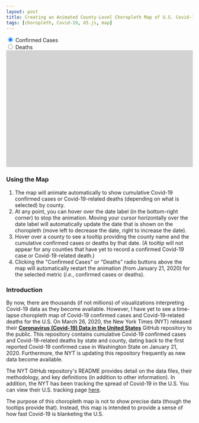```yaml
---
layout: post
title: Creating an Animated County-Level Choropleth Map of U.S. Covid-19 Confirmed Cases and Deaths
tags: [choropleth, Covid-19, d3.js, map]
---
```


<input type="radio" class="myRadio" id="cases" name="metric" value="cases" checked>
<label for="cases">Confirmed Cases</label><br>
<input type="radio" class="myRadio" id="deaths" name="metric" value="deaths">
<label for="deaths">Deaths</label><br>
<svg width="960" height="600" style="background-color:lightgray"></svg>
<style>
div.tooltip {   
  position: absolute;           
  text-align: center; 
  vertical-align: middle;          
  width: auto;                 
  height: auto;                 
  padding: 2px;             
  font: 12px sans-serif;    
  color: white;    
  background: #001B3A;   
  border: 0px;      
  border-radius: 8px;           
  pointer-events: none;         
}

.states {
  stroke: gray;
}

.counties {
  stroke: white;
  fill: white;
}

.counties :hover {
  stroke: black;
  stroke-width: 2px;
}

.county-borders {
  fill: none;
  stroke: black;
  stroke-width: 0.5px;
  stroke-linejoin: round;
  stroke-linecap: round;
  pointer-events: none;
}

.date.label {
  font: 500 58px "Helvetica Neue";
  fill: black;
}

.source.label {
  font: 500 14px "Helvetica Neue";
  fill: black;
  font-weight: bold;
}

.source.link {
  font: 500 14px "Helvetica Neue";
}

a {
  fill: navy;
  background-color: transparent;
  text-decoration: underline;
}

.overlay {
  fill: none;
  pointer-events: all;
  cursor: ew-resize;
}
</style>
<script src="https://d3js.org/d3.v4.min.js"></script>
<script src="https://d3js.org/d3-scale-chromatic.v1.min.js"></script>
<script src="https://d3js.org/topojson.v1.min.js"></script>
<script src="https://d3js.org/queue.v1.min.js"></script>
<script src="https://cdnjs.cloudflare.com/ajax/libs/d3-legend/2.25.6/d3-legend.min.js"></script>
<script>
var svg = d3.select("svg");
var path = d3.geoPath();
var format = d3.format(",.0f");
var height = 600;
var width = 960;

var colorSchemeReds = d3.schemeReds[9].slice(4, 9);
var colorSchemeBlues = d3.schemeBlues[9].slice(4, 9);

var parseDate = d3.timeParse("%Y-%m-%d");
var formatDate = d3.timeFormat("%b. %d");
var formatDateOrig = d3.timeFormat("%Y-%m-%d");

// Add the date label; the value is set on transition.
var label = svg.append("text")
    .attr("class", "date label")
    .attr("text-anchor", "end")
    .attr("y", height - 125)
    .attr("x", width)
    .text("Jan. 21");

// Add source label
var source = svg.append("text")
    .attr("class", "source label")
    .attr("text-anchor", "start")
    .attr("y", height - 10)
    .attr("x", width - 475)
    .text("Source:");

// Add source label
var source_link = svg.append("text")
    .attr("class", "source link")
    .attr("text-anchor", "start")
    .attr("y", height - 10)
    .attr("x", width - 425)
    .html("<a href=https://github.com/nytimes/covid-19-data target=_blank color=blue>The New York Times</a>");


queue()
    .defer(d3.json, "https://d3js.org/us-10m.v1.json")
    .defer(d3.csv, "https://raw.githubusercontent.com/nytimes/covid-19-data/master/us-counties.csv")
    .await(ready);

function ready(error, us, covid) {
    if (error) throw error;
    var min_date = d3.min(covid, function(d) {
        return parseDate(d.date);
    });
    var max_date = d3.max(covid, function(d) {
        return parseDate(d.date);
    });

    covid.forEach(function(d) {
        if (d['county'] == "New York City") {
            return d['code'] = "36061";
        } else {
            return d['code'] = d.fips;
        }
    });

    update(0);

    function update(speed) {

        var choices = [];
        d3.selectAll(".myRadio").each(function(d) {
            cb = d3.select(this);
            if (cb.property("checked")) {
                choices.push(cb.property("value"));
            }
        });
        metric = choices[0];
        covid_filtered = covid.filter(function(row) {
            return +row[metric] > 0;
        });

        var div = d3.select("body")
            .append("div")
            .attr("class", "tooltip")
            .style("opacity", 0);

        if (metric == "cases") {
            var metric_label = " Confirmed Cases";
        } else {
            var metric_label = "-Related Deaths"
        }

        if (metric == "cases") {
            var color = d3.scaleThreshold()
                .domain([10, 100, 1000, 10000, 100000])
                .range(colorSchemeBlues);
        } else {
            var color = d3.scaleThreshold()
                .domain([10, 50, 100, 1000, 10000])
                .range(colorSchemeReds);
        }

        var x = d3.scaleLinear()
            .domain(d3.extent(color.domain()))
            .rangeRound([600, 860]);
        var g = svg.append("g")
            .attr("transform", "translate(0,40)");

        d3.select(".legendQuant").remove();

        svg.append("g")
            .attr("class", "legendQuant")
            .attr("transform", "translate(700,30)");

        var legend = d3.legendColor()
            .scale(color)
            .orient("vertical")
            .shapeWidth(50)
            .labels(d3.legendHelpers.thresholdLabels)
            .labelFormat(d3.format(","));

        d3.select(".caption").remove();

        g.append("text")
            .attr("class", "caption")
            .attr("x", width/2)
            .attr("y", -5)
            .style("font-size", "34px")
            .attr("fill", "#000")
            .attr("text-anchor", "middle")
            .attr("font-weight", "bold")
            .text("Covid-19" + metric_label);
        svg.select(".legendQuant")
            .style("font-size", "12px")
            .style("font-weight", "bold")
            .call(legend);

        // Initialize data to start date
        var currentDate = min_date;

        // Add an overlay for the date label.
        var box = label.node().getBBox();

        var overlay = svg.append("rect")
            .attr("class", "overlay")
            .attr("x", box.x)
            .attr("y", box.y)
            .attr("width", box.width)
            .attr("height", box.height)
            .on("mouseover", enableInteraction);

        // Start a transition that interpolates the data based on date.
        svg.transition()
            .duration(12000)
            .ease(d3.easeLinear)
            .tween("date", tweenDate)
        //.each();

        counties = svg.append("g")
            .attr("class", "counties")
            .selectAll("path")
            .data(topojson.feature(us, us.objects.counties).features)
            .enter()
            .append("path")
            .attr("d", path)
            .call(countyfill, currentDate)

        function countyfill(counties, date) {
            newcovid = interpolateData(date);

            var rateById = {};
            var nameById = {};

            newcovid.forEach(function(d) {
                var newcode = '';
                if (d.code.length < 5) {
                    newcode = '0' + d.code;
                    d.code = newcode;
                }
                rateById[d.code] = +d[metric];
                nameById[d.code] = d.county + " County, " + d.state;
            });

            counties.style("fill", function(d) {
                    return color(rateById[d.id]);
                })
                .on("mouseover", function(d) {
                    if (rateById[d.id] > 0) {
                        div.transition()
                            .duration(200)
                            .style("opacity", .9);
                        div.html(nameById[d.id] + ' on ' + formatDate(currentDate) + ': <br><strong>' + format(rateById[d.id]) + ' ' + metric.slice(0, -1) + '(s) </strong>')
                            .style("left", (d3.event.pageX) + "px")
                            .style("top", (d3.event.pageY - 28) + "px");
                    } else {
                        return null;
                    }
                })
                // fade out tooltip on mouse out               
                .on("mouseout", function(d) {
                    div.transition()
                        .duration(500)
                        .style("opacity", 0);
                });
        }

        svg.append("path")
            .datum(topojson.mesh(us, us.objects.states, (a, b) => a !== b))
            .attr("fill", "none")
            .attr("stroke", "gray")
            .attr("stroke-linejoin", "round")
            .attr("d", path);

        // After the transition finishes, you can mouseover to change the date.
        function enableInteraction() {
            var dateScale = d3.scaleTime()
                .domain([min_date, max_date])
                .range([box.x + 10, box.x + box.width - 10])
                .clamp(true);

            // Cancel the current transition, if any.
            svg.transition().duration(0);

            overlay
                .on("mouseover", mouseover)
                .on("mouseout", mouseout)
                .on("mousemove", mousemove)
                .on("touchmove", mousemove);

            function mouseover() {
                label.classed("active", true);
            }

            function mouseout() {
                label.classed("active", false);
            }

            function mousemove() {
                displayDate(dateScale.invert(d3.mouse(this)[0]));
            }
        }

        // Tweens the entire chart by first tweening the date, and then the data.
        // For the interpolated data, the dots and label are redrawn.01
        function tweenDate() {
            var date = d3.interpolateDate(min_date, max_date);
            return function(t) {
                displayDate(date(t));
            };
        }

        // Updates the display to show the specified date.
        function displayDate(date) {
            currentDate = date;
            counties.call(countyfill, date)
            label.text(formatDate(date));
        }

        // Interpolates the dataset for the given (fractional) date.
        function interpolateData(date) {
            return covid_filtered.filter(function(row) {
                return row['date'] == formatDateOrig(date);
            });
        }

        var radiobox = d3.selectAll(".myRadio")
            .on("click", function() {
                update(0)
            });
    };
};
</script>

### Using the Map
1. The map will animate automatically to show cumulative Covid-19 confirmed cases or Covid-19-related deaths (depending on what is selected) by county.
2. At any point, you can hover over the date label (in the bottom-right corner) to stop the animation.  Moving your cursor horizontally over the date label will automatically update the date that is shown on the choropleth (move left to decrease the date, right to increase the date).
3. Hover over a county to see a tooltip providing the county name and the cumulative confirmed cases or deaths by that date. (A tooltip will not appear for any counties that have yet to record a confirmed Covid-19 case or Covid-19-related death.)
4. Clicking the "Confirmed Cases" or "Deaths" radio buttons above the map will automatically restart the animation (from January 21, 2020) for the selected metric (_i.e._, confirmed cases or deaths).

### Introduction
By now, there are thousands (if not millions) of visualizations interpreting Covid-19 data as they become available.  However, I have yet to see a time-lapse choropleth map of Covid-19 confirmed cases and Covid-19-related deaths for the U.S.  On March 26, 2020, the New York Times (NYT) released their [**Coronavirus (Covid-19) Data in the United States**](https://github.com/nytimes/covid-19-data) GitHub repository to the public.  This repository contains cumulative Covid-19 confirmed cases and Covid-19-related deaths by state and county, dating back to the first reported Covid-19 confirmed case in Washington State on January 21, 2020.  Furthermore, the NYT is updating this repository frequently as new data become available.

The NYT GitHub repository's README provides detail on the data files, their methodology, and key definitions (in addition to other information).  In addition, the NYT has been tracking the spread of Covid-19 in the U.S.  You can view their U.S. tracking page [here](https://www.nytimes.com/interactive/2020/us/coronavirus-us-cases.html).

The purpose of this choropleth map is not to show precise data (though the tooltips provide that).  Instead, this map is intended to provide a sense of how fast Covid-19 is blanketing the U.S.